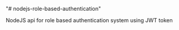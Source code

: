 "# nodejs-role-based-authentication" 

NodeJS api for role based authentication system using JWT token
